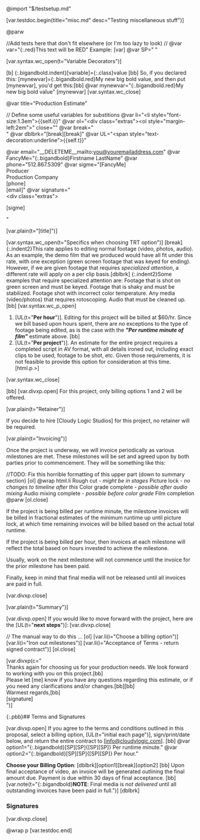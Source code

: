 @import "$/testsetup.md"

[var.testdoc.begin(title="misc.md" desc="Testing miscellaneous stuff")]

@parw

//Add tests here that don't fit elsewhere (or I'm too lazy to look)
//
@var var="{:.red}This text will be RED"
Example: [var]
@var SP="&nbsp;"

[var.syntax.wc_open(t="Variable Decorators")]

[b]
{:.bigandbold.indent}&#91;variable]={:.class}value
[bb]
So, if you declared this: &#91;mynewvar]={:.bigandbold.red}My new big bold value, and then put &#91;mynewvar], you'd get this:[bb]
@var mynewvar="{:.bigandbold.red}My new big bold value"
[mynewvar]
[var.syntax.wc_close]

@var title="Production Estimate"

// Define some useful variables for substitions
@var li="<li style=\"font-size:1.3em\">{{self.i}}</li>" 
@var ol="<div class=\"extras\"><ol style=\"margin-left:2em\">" close="</ol></div>"
@var break="<br />"
@var dblbrk="[break][break]"
@var UL="<span style=\"text-decoration:underline\">{{self.t}}</span>"

@var email="__DELETEME__mailto:you@youremailaddress.com"
@var FancyMe="{:.bigandbold}Firstname LastName"
@var phone="512.867.5309"
@var sigme="[FancyMe]<br />Producer<br />Production Company<br />[phone]<br />[email]"
@var signature="<br /><div class=\"extras\"><p>[sigme]</p></div>"

[var.plain(t="[title]")]

[var.syntax.wc_open(t="Specifics when choosing TRT option")]
    [break]
    {:.indent2}This rate applies to editing normal footage (video, photos, audio). As an example, the demo film that we produced would have all fit under this rate, with one exception (green screen footage that was keyed for ending). However, if we are given footage that requires *specialized attention*, a different rate will apply on a per clip basis.[dblbrk]
    {:.indent2}Some examples that require specialized attention are: Footage that is shot on green screen and must be keyed. Footage that is shaky and must be stabilized. Footage shot with incorrect color temperature. Any media (video/photos) that requires rotoscoping. Audio that must be cleaned up.
[bb]
[var.syntax.wc_p_open]
1. [UL(t="**Per hour**")]. Editing for this project will be billed at $60/hr. Since we bill based upon hours spent, there are no exceptions to the type of footage being edited, as is the case with the ***"Per runtime minute of film"*** estimate above.
[bb]
2. [UL(t="**Per project**")]. An estimate for the entire project requires a completed script in AV format, with all details ironed out, including exact clips to be used, footage to be shot, etc. Given those requirements, it is not feasible to provide this option for consideration at this time.
[html.p.>]

[var.syntax.wc_close]

[bb]
[var.divxp.open]
For this project, only billing options 1 and 2 will be offered.

[var.plain(t="Retainer")]

If you decide to hire [Cloudy Logic Studios] for this project, no retainer will be required.

[var.plain(t="Invoicing")]

Once the project is underway, we will invoice periodically as various milestones are met. These milestones will be set and agreed upon by both parties prior to commencement. They will be something like this:

//TODO: Fix this horrible formatting of this upper part (down to summary section)
[ol]
@wrap html.li
Rough cut *- might be in stages*
Picture lock *- no changes to timeline after this*
Color grade complete *- possible after audio mixing*
Audio mixing complete *- possible before color grade*
Film completion
@parw
[ol.close]

If the project is being billed per runtime minute, the milestone invoices will be billed in fractional estimates of the minimum runtime up until picture lock, at which time remaining invoices will be billed based on the actual total runtime.

If the project is being billed per hour, then invoices at each milestone will reflect the total based on hours invested to achieve the milestone.

Usually, work on the next milestone will not commence until the invoice for the prior milestone has been paid.

Finally, keep in mind that final media will not be released until all invoices are paid in full.

[var.divxp.close]

[var.plain(t="Summary")]

[var.divxp.open]
If you would like to move forward with the project, here are the [UL(t="**next steps**")]:
[var.divxp.close]

// The manual way to do this ...
[ol]
[var.li(i="Choose a billing option")]
[var.li(i="Iron out milestones")]
[var.li(i="Acceptance of Terms - return signed contract")]
[ol.close]

[var.divxp(c="\
    Thanks again for choosing us for your production needs. We look forward to working with you on this project.[bb]\
    Please let [me] know if you have any questions regarding this estimate, or if you need any clarifications and/or changes.[bb][bb]\
    Warmest regards,[bb]\
    [signature]\
")]

{:.pbb}## Terms and Signatures

[var.divxp.open]
If you agree to the terms and conditions outlined in this proposal, select a billing option, [UL(t="initial each page")], sign/print/date below, and return the entire contract to [info@cloudylogic.com].
[bb]
@var option1="{:.bigandbold}[SP][SP]{[SP][SP]} Per runtime minute."
@var option2="{:.bigandbold}[SP][SP]{[SP][SP]} Per hour."

**Choose your Billing Option**: [dblbrk][option1][break][option2] 
[bb]
Upon final acceptance of video, an invoice will be generated outlining the final amount due. Payment is due within 30 days of final acceptance.
[bb]
[var.note(t="{:.bigandbold}**NOTE**: Final media is *not delivered* until all outstanding invoices have been paid in full.")]
[dblbrk]
### Signatures
[var.divxp.close]

@wrap p
[var.testdoc.end]
